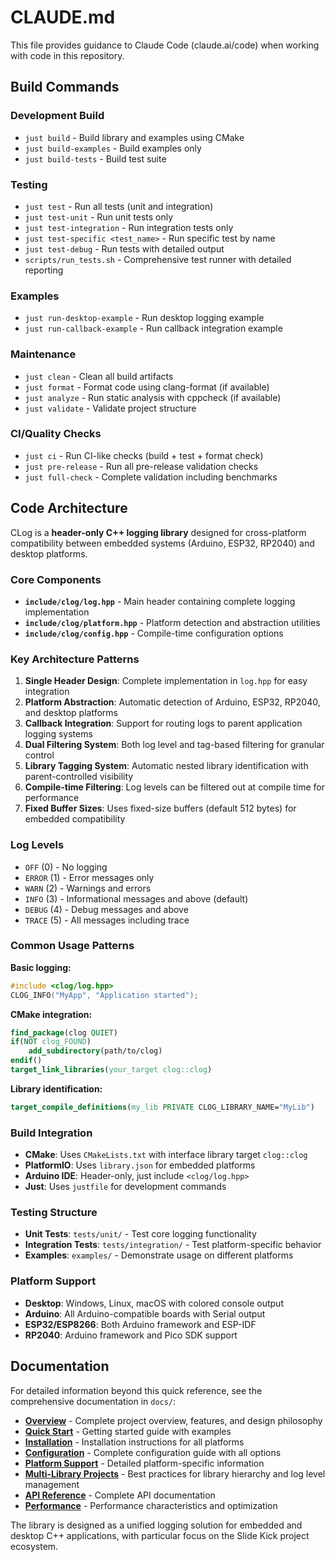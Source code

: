 # CLAUDE.md

This file provides guidance to Claude Code (claude.ai/code) when working with code in this repository.

## Build Commands

### Development Build
- `just build` - Build library and examples using CMake
- `just build-examples` - Build examples only
- `just build-tests` - Build test suite

### Testing
- `just test` - Run all tests (unit and integration)
- `just test-unit` - Run unit tests only
- `just test-integration` - Run integration tests only
- `just test-specific <test_name>` - Run specific test by name
- `just test-debug` - Run tests with detailed output
- `scripts/run_tests.sh` - Comprehensive test runner with detailed reporting

### Examples
- `just run-desktop-example` - Run desktop logging example
- `just run-callback-example` - Run callback integration example

### Maintenance
- `just clean` - Clean all build artifacts
- `just format` - Format code using clang-format (if available)
- `just analyze` - Run static analysis with cppcheck (if available)
- `just validate` - Validate project structure

### CI/Quality Checks
- `just ci` - Run CI-like checks (build + test + format check)
- `just pre-release` - Run all pre-release validation checks
- `just full-check` - Complete validation including benchmarks

## Code Architecture

CLog is a **header-only C++ logging library** designed for cross-platform compatibility between embedded systems (Arduino, ESP32, RP2040) and desktop platforms.

### Core Components

- **`include/clog/log.hpp`** - Main header containing complete logging implementation
- **`include/clog/platform.hpp`** - Platform detection and abstraction utilities  
- **`include/clog/config.hpp`** - Compile-time configuration options

### Key Architecture Patterns

1. **Single Header Design**: Complete implementation in `log.hpp` for easy integration
2. **Platform Abstraction**: Automatic detection of Arduino, ESP32, RP2040, and desktop platforms
3. **Callback Integration**: Support for routing logs to parent application logging systems
4. **Dual Filtering System**: Both log level and tag-based filtering for granular control
5. **Library Tagging System**: Automatic nested library identification with parent-controlled visibility
6. **Compile-time Filtering**: Log levels can be filtered out at compile time for performance
7. **Fixed Buffer Sizes**: Uses fixed-size buffers (default 512 bytes) for embedded compatibility

### Log Levels
- `OFF` (0) - No logging
- `ERROR` (1) - Error messages only  
- `WARN` (2) - Warnings and errors
- `INFO` (3) - Informational messages and above (default)
- `DEBUG` (4) - Debug messages and above
- `TRACE` (5) - All messages including trace

### Common Usage Patterns

**Basic logging:**
```cpp
#include <clog/log.hpp>
CLOG_INFO("MyApp", "Application started");
```

**CMake integration:**
```cmake
find_package(clog QUIET)
if(NOT clog_FOUND)
    add_subdirectory(path/to/clog)
endif()
target_link_libraries(your_target clog::clog)
```

**Library identification:**
```cmake
target_compile_definitions(my_lib PRIVATE CLOG_LIBRARY_NAME="MyLib")
```

### Build Integration

- **CMake**: Uses `CMakeLists.txt` with interface library target `clog::clog`
- **PlatformIO**: Uses `library.json` for embedded platforms  
- **Arduino IDE**: Header-only, just include `<clog/log.hpp>`
- **Just**: Uses `justfile` for development commands

### Testing Structure

- **Unit Tests**: `tests/unit/` - Test core logging functionality
- **Integration Tests**: `tests/integration/` - Test platform-specific behavior
- **Examples**: `examples/` - Demonstrate usage on different platforms

### Platform Support

- **Desktop**: Windows, Linux, macOS with colored console output
- **Arduino**: All Arduino-compatible boards with Serial output
- **ESP32/ESP8266**: Both Arduino framework and ESP-IDF
- **RP2040**: Arduino framework and Pico SDK support

## Documentation

For detailed information beyond this quick reference, see the comprehensive documentation in `docs/`:

- **[Overview](docs/overview.md)** - Complete project overview, features, and design philosophy
- **[Quick Start](docs/quick-start.md)** - Getting started guide with examples
- **[Installation](docs/installation.md)** - Installation instructions for all platforms
- **[Configuration](docs/configuration.md)** - Complete configuration guide with all options
- **[Platform Support](docs/platform-support.md)** - Detailed platform-specific information
- **[Multi-Library Projects](docs/multi-library-projects.md)** - Best practices for library hierarchy and log level management
- **[API Reference](docs/api-reference.md)** - Complete API documentation
- **[Performance](docs/performance.md)** - Performance characteristics and optimization

The library is designed as a unified logging solution for embedded and desktop C++ applications, with particular focus on the Slide Kick project ecosystem.